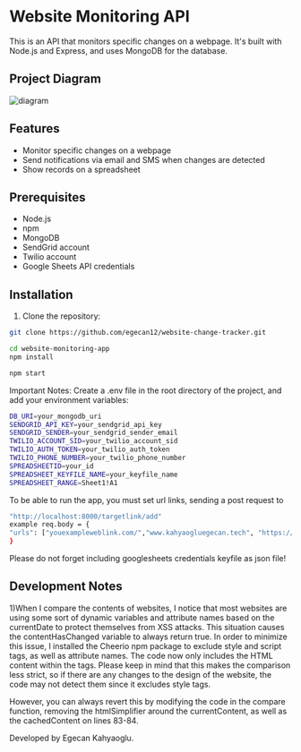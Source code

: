 # Website Monitoring API

This is an API that monitors specific changes on a webpage. It's built with Node.js and Express, and uses MongoDB for the database.

## Project Diagram

![diagram](https://github.com/egecan12/website-change-tracker/assets/45043515/70c66fc4-b53d-4d72-998e-7fd01eb11515)

## Features

- Monitor specific changes on a webpage
- Send notifications via email and SMS when changes are detected
- Show records on a spreadsheet

## Prerequisites

- Node.js
- npm
- MongoDB
- SendGrid account
- Twilio account
- Google Sheets API credentials

## Installation

1. Clone the repository:

```sh
git clone https://github.com/egecan12/website-change-tracker.git

cd website-monitoring-app
npm install

npm start
```

Important Notes:
Create a .env file in the root directory of the project, and add your environment variables:

```sh
DB_URI=your_mongodb_uri
SENDGRID_API_KEY=your_sendgrid_api_key
SENDGRID_SENDER=your_sendgrid_sender_email
TWILIO_ACCOUNT_SID=your_twilio_account_sid
TWILIO_AUTH_TOKEN=your_twilio_auth_token
TWILIO_PHONE_NUMBER=your_twilio_phone_number
SPREADSHEETID=your_id
SPREADSHEET_KEYFILE_NAME=your_keyfile_name
SPREADSHEET_RANGE=Sheet1!A1
```

To be able to run the app, you must set url links, sending a post request to

```sh
"http://localhost:8000/targetlink/add"
example req.body = {
"urls": ["youexampleweblink.com/","www.kahyaogluegecan.tech", "https://translate.google.com/", "https://www.makeuseof.com/using-galaxy-watch-with-iphone/" ]
}
```

Please do not forget including googlesheets credentials keyfile as json file!

## Development Notes

1)When I compare the contents of websites, I notice that most websites are using some sort of dynamic variables and attribute names based on the currentDate to protect themselves from XSS attacks. This situation causes the contentHasChanged variable to always return true. In order to minimize this issue, I installed the Cheerio npm package to exclude style and script tags, as well as attribute names. The code now only includes the HTML content within the <body> tags. Please keep in mind that this makes the comparison less strict, so if there are any changes to the design of the website, the code may not detect them since it excludes style tags.

However, you can always revert this by modifying the code in the compare function, removing the htmlSimplifier around the currentContent, as well as the cachedContent on lines 83-84.

Developed by Egecan Kahyaoglu.

